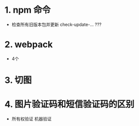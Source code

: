 # 1. npm 命令
  * 检查所有旧版本包并更新
    check-update-... ???


# 2. webpack
  * 4个

# 3. 切图

# 4. 图片验证码和短信验证码的区别
  * 所有权验证  机器验证